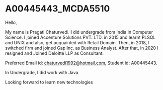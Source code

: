 # A00445443_MCDA5510

Hello,

My name is Pragati Chaturvedi. I did undergrade from India in Computer Science. I joined Accenture Solutions PVT. LTD. in 2015 and learnt PLSQL and UNIX and also, get acquainted with Retail Domain. Then, in 2018, I switched firm and joined Gap Inc. as Business Analyst. After that, in 2020 I resigned and Joined Deloitte LLP as Consultant.

Preferred Email id: chaturvedi1992@hotmail.com,
Student id: A00445443.

In Undergrade, I did work with Java.

Looking forward to learn new technologies 
